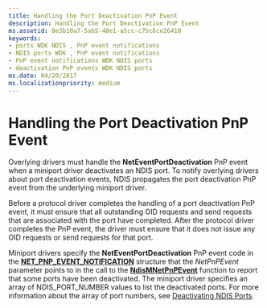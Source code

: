 ```yaml
---
title: Handling the Port Deactivation PnP Event
description: Handling the Port Deactivation PnP Event
ms.assetid: 0e3b10a7-5ab5-48e1-a5cc-c7bc6ce26410
keywords:
- ports WDK NDIS , PnP event notifications
- NDIS ports WDK , PnP event notifications
- PnP event notifications WDK NDIS ports
- deactivation PnP events WDK NDIS ports
ms.date: 04/20/2017
ms.localizationpriority: medium
---
```


# Handling the Port Deactivation PnP Event





Overlying drivers must handle the **NetEventPortDeactivation** PnP event when a miniport driver deactivates an NDIS port. To notify overlying drivers about port deactivation events, NDIS propagates the port deactivation PnP event from the underlying miniport driver.

Before a protocol driver completes the handling of a port deactivation PnP event, it must ensure that all outstanding OID requests and send requests that are associated with the port have completed. After the protocol driver completes the PnP event, the driver must ensure that it does not issue any OID requests or send requests for that port.

Miniport drivers specify the **NetEventPortDeactivation** PnP event code in the [**NET\_PNP\_EVENT\_NOTIFICATION**](https://msdn.microsoft.com/library/windows/hardware/ff568752) structure that the *NetPnPEvent* parameter points to in the call to the [**NdisMNetPnPEvent**](https://msdn.microsoft.com/library/windows/hardware/ff563616) function to report that some ports have been deactivated. The miniport driver specifies an array of NDIS\_PORT\_NUMBER values to list the deactivated ports. For more information about the array of port numbers, see [Deactivating NDIS Ports](deactivating-an-ndis-port.md).

 

 





